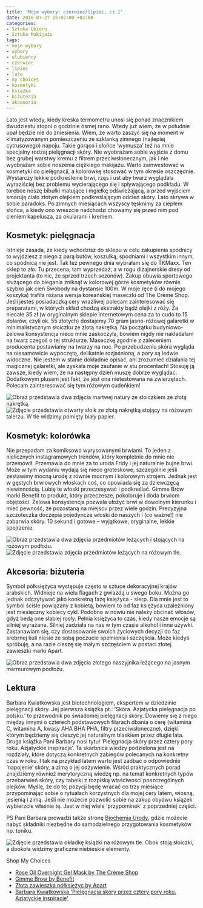 ```yaml
---
title: 'Moje wybory: czerwiec/lipiec, cz.1'
date: 2018-07-27 15:02:00 +02:00
categories:
- Sztuka Ubioru
- Sztuka Makijażu
tags:
- moje wybory
- wybory
- ulubieńcy
- czerwiec
- lipiec
- lato
- my choices
- kosmetyki
- książka
- biżuteria
- akcesoria
---
```


<olela-narrative>
Lato jest wtedy, kiedy kreska termometru unosi się ponad znacznikiem dwudziestu stopni o godzinie ósmej rano. Wtedy już wiem, że w południe upał będzie nie do zniesienia. Wiem, że warto zaszyć się na moment w klimatyzowanym pomieszczeniu ze szklanką zimnego (najlepiej cytrusowego) napoju. Takie gorąco i słońce ‘wymusza’ też na mnie specjalny rodzaj pielęgnacji skóry. Nie wyobrażam sobie wyjścia z domu bez grubej warstwy kremu z filtrem przeciwsłonecznym, jak i nie wyobrażam sobie noszenia ciężkiego makijażu. Warto zainwestować w kosmetyki do pielęgnacji, a kolorówkę stosować w tym okresie oszczędnie. Wystarczy lekkie podkreślenie brwi, rzęs i ust aby twarz wyglądała wyraziściej bez problemu wycierającego się i spływającego podkładu. W torebce noszę bibułki matujące i mgiełkę odświeżającą, a przed wyjściem smaruję ciało złotym olejkiem podkreślającym odcień skóry. Lato skrywa w sobie paradoks. Po zimnych miesiącach wszyscy tęsknimy za ciepłem słońca, a kiedy ono wreszcie nadchodzi chowamy się przed nim pod cieniem kapelusza, za okularami i kremem. 
</olela-narrative>

## Kosmetyk: pielęgnacja

Istnieje zasada, że kiedy wchodzisz do sklepu w celu zakupienia spódnicy to wyjdziesz z niego z parą butów, koszulką, spodniami i wszystkim innym, co spódnicą nie jest. Tak też pewnego dnia wybrałam się do TKMaxx. Ten sklep to zło. Tu przecena, tam wyprzedaż, a w rogu dizajnerskie dresy od projektanta (to nic, że sprzed trzech sezonów). Zakup obuwia sportowego służącego do biegania zniknął w kolorowej górze kosmetyków równie szybko jak cień Swobody na dystansie 100m.
W moje ręce (i do mojego koszyka) trafiła różana wersja koreańskiej maseczki od The Crème Shop. Jeśli jesteś posiadaczką cery wrażliwej polecam zainteresować się preparatami, w których skład chodzą ekstrakty bądź olejki z róży. Za niecałe 35 zł (w oryginalnym sklepie internetowym cena za to cudo to 15 dolarów, czyli ok. 55 złotych) dostajemy 70 gram jasno-różowej galaretki w minimalistycznym słoiczku ze złotą nakrętką. Na początku budyniowo-żelowa konsystencja nieco mnie zaskoczyła, bowiem nigdy nie nakładałam na twarz czegoś o tej strukturze. Maseczkę zgodnie z zaleceniem producenta postawiamy na twarzy na noc. Po przebudzeniu skóra wygląda na niesamowicie wypoczętą, delikatnie rozjaśnioną, a pory są ledwie widoczne. Nie jestem w stanie dokładnie opisać, ani zrozumieć działania tej magicznej galaretki, ale zyskała moje zaufanie w stu procentach! Stosuję ją zawsze, kiedy wiem, że na następny dzień muszę dobrze wyglądać. Dodatkowym plusem jest fakt, że jest ona nietestowana na zwierzętach. Polecam zainteresować się tym różowym cudeńkiem!

![Obraz przedstawia dwa zdjęcia martwej natury ze słoiczkiem ze złotą nakrętką.](https://assets2.ello.co/uploads/asset/attachment/8016437/ello-optimized-2a0e101f.jpg)
![Zdjęcie przedstawia otwarty słoik ze złotą nakrętką stojący na różowym talerzu. W tle widzimy pomięty biały papier.](https://assets2.ello.co/uploads/asset/attachment/8016438/ello-optimized-a4b0bbcd.jpg)

## Kosmetyk: kolorówka

Nie przepadam za komiksowo wyrysowanymi brwiami. To jeden z nielicznych instagramowych trendów, który kompletnie do mnie nie przemówił. Przemawia do mnie za to uroda Fridy i jej naturalnie bujne brwi. Może w tym wydaniu wydają się nieco groteskowe, szczególnie jeśli zestawimy mocną urodę z równie mocnym i kolorowym strojem. Jednak jest w gęstych brwiowych włoskach coś, co opowiada się za dziewczęcą niewinnością. Lubię te włoski przeczesywać i podkreślać. Gimme Brow marki Benefit to produkt, który przeczesze, pokoloruje i doda brwiom objętości. Żelowa konsystencja pozwala ułożyć brwi w dowolnym kierunku i mieć pewność, że pozostaną na miejscu przez wiele godzin. Precyzyjna szczoteczka doczepia pojedyncze włoski do naszych i (co ważne!) nie zabarwia skóry. 10 sekund i gotowe – wyjątkowe, oryginalne, lekkie spojrzenie.

![Obraz przedstawia dwa zdjęcia przedmiotów leżących i stojących na różowym podłożu.](https://assets1.ello.co/uploads/asset/attachment/8016444/ello-optimized-3840a28b.jpg)
![Zdjęcie przedstawia zdjęcia przedmiotów leżących na różowym tle.](https://assets2.ello.co/uploads/asset/attachment/8016447/ello-optimized-4492da1b.jpg)

## Akcesoria: biżuteria

Symbol półksiężyca występuje często w sztuce dekoracyjnej krajów arabskich. Widnieje na wielu flagach z gwiazdą u swego boku. Można go jednak odczytywać jako konkretną fazę księżyca - sierp. Dla mnie jest to symbol ściśle powiązany z kobietą, bowiem to od faz księżyca uzależniony jest miesięczny kobiecy cykl. Podobno w nowiu nie należy obcinać włosów, gdyż bedą one słabiej rosły. Pełnia księżyca to czas, kiedy nasze emocje są silniej wyrażane. Silniej zadziała na nas w tym czasie alkohol i inne używki. Zastanawiam się, czy dostosowanie swoich życiowych decyzji do faz srebrnej kuli niesie ze sobą poczucie spełnienia i szczęścia. Może kiedyś spróbuję, a na razie cieszę się małym szczęściem w postaci złotej zawieszki marki Apart.

![Obraz przedstawia dwa zdjęcia złotego naszyjnika leżącego na jasnym marmurowym podłożu.](https://assets0.ello.co/uploads/asset/attachment/8016461/ello-optimized-d5e98172.jpg)

## Lektura

Barbara Kwiatkowska jest biotechnologiem, ekspertem w dziedzinie pielęgnacji skóry. Jej pierwsza książka pt.: ‘Skóra. Azjatycka pielęgnacja po polsku.’ to przewodnik po świadomej pielęgnacji skóry. Dowiemy się z niego między innymi o czterech podstawowych filarach dbania o cerę (witamina C, witamina A, kwasy AHA BHA PHA, filtry przeciwsłoneczne), dzięki którym będziemy się cieszyć jej naturalnym blaskiem przez długie lata. Druga książka Pani Barbary nosi tytuł ‘Pielęgnacja skóry przez cztery pory roku. Azjatyckie inspiracje’. Ta skarbnica wiedzy podzielona jest na rozdziały, które dotyczą konkretnych zabiegów polecanych na konkretny czas w roku. I tak na przykład latem warto jest zadbać o odpowiednie ‘napojenie’ skóry, a zimą o jej odżywienie. Wśród praktycznych porad znajdziemy również merytoryczną wiedzę np. na temat konkretnych typów przebarwień skóry, czy tabelki z rozpiską właściwości poszczególnych olejków. Myślę, że do tej pozycji będę wracać co trzy miesiące przypominając sobie o rytuałach korzystnych dla mojej cery latem, wiosną, jesienią i zimą. Jeśli nie możecie pozwolić sobie na zakup obydwu książek wybierzcie właśnie tę. Jest w niej wiele ‘przypominek’ z poprzedniej części.

PS Pani Barbara prowadzi także stronę [Biochemia Urody](http://www.biochemiaurody.com/), gdzie możecie nabyć składniki niezbędne do samodzielnego przygotowania kosmetyków np. toniku. 

![Zdjęcie przedstawia okładkę książki na różowym tle. Obok stoją słoiczki, a dookoła widzimy graficzne niebieskie elementy.](https://assets1.ello.co/uploads/asset/attachment/8016468/ello-optimized-56502717.jpg)

Shop My Choices

* [Rose Oil Overnight Gel Mask by The Crème Shop](https://www.thecremeshop.com/products/rose-oil-overnight-gel-mask)
* [Gimme Brow by Benefit](http://www.sephora.pl/Makijaz/Brwi/Zele-i-tusze/Gimme-Brow-Zel-Dodajacy-Brwiom-Objetosci/P2578001?skuId=435271&LGWCODE=435271;93143;3577&utm_source=google&utm_medium=cpc&utm_campaign=PLAMakeupRLSA_search_&utm_term=&gclid=CjwKCAjwhevaBRApEiwA7aT535Whk9CBRYcbjH7VVJJDfp1OvXtM2lvmACaALd5dni17VozsmH4HBxoChfAQAvD_BwE)
* [Złota zawieszka półksiężyc by Apart](https://www.apart.pl/bizuteria/zlota-zawieszka/30469)
* [Barbara Kwiatkowska 'Pielęgnacja skóry przez cztery pory roku. Azjatyckie inspiracje'](https://www.taniaksiazka.pl/pielegnacja-skory-przez-cztery-pory-roku-azjatyckie-inspiracje-barbara-kwiatkowska-p-1024276.html?utm_source=google&utm_medium=cpc&utm_campaign=shopping&gclid=CjwKCAjwhevaBRApEiwA7aT538sIchsSjaeRDO8gjRFFOvkgtOlLZ1H3CZPy4HA9WlMxq74dKhDclBoC-9kQAvD_BwE)


